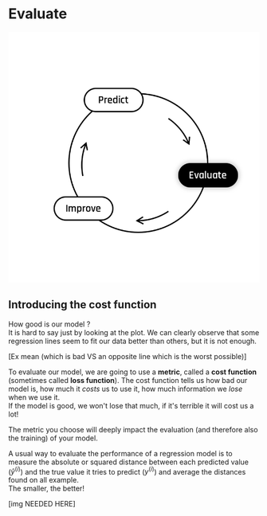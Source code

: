 # Evaluate

<img src="../assets/Evaluate.png" />

## Introducing the cost function

How good is our model ?  
It is hard to say just by looking at the plot. We can clearly observe that some regression lines seem to fit our data better than others, but it is not enough. 

[Ex mean (which is bad VS an opposite line which is the worst possible)]

To evaluate our model, we are going to use a **metric**, called a **cost function** (sometimes called **loss function**). The cost function tells us how bad our model is, how much it *costs* us to use it, how much information we *lose* when we use it.  
If the model is good, we won't lose that much, if it's terrible it will cost us a lot!    

The metric you choose will deeply impact the evaluation (and therefore also the training) of your model.   

A usual way to evaluate the performance of a regression model is to measure the absolute or squared distance between each predicted value ($\hat{y}^{(i)}$) and the true value it tries to predict (${y}^{(i)}$) and average the distances found on all example.  
The smaller, the better! 

[img NEEDED HERE]
